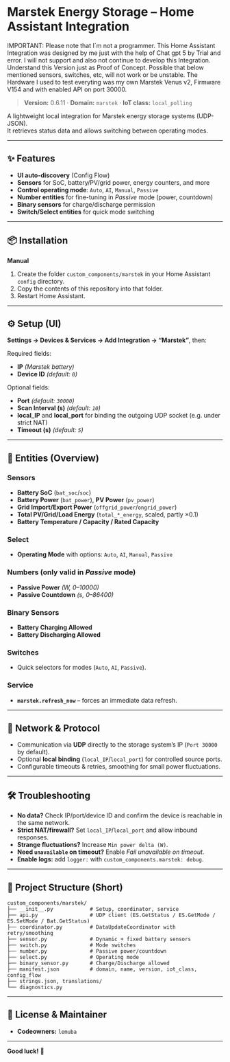 # Marstek Energy Storage – Home Assistant Integration

IMPORTANT: Please note that I´m not a programmer. This Home Assistant Integration was designed by me just with the help of Chat gpt 5 by Trial and error. I will not support and also not continue to develop this Integration. Understand this Version just as Proof of Concept. Possible that below mentioned sensors, switches, etc,  will not work or be unstable. The Hardware I used to test everyting was my own Marstek Venus v2, Firmware V154 and with enabled API on port 30000.

> **Version:** 0.6.11 · **Domain:** `marstek` · **IoT class:** `local_polling`

A lightweight local integration for Marstek energy storage systems (UDP-JSON).  
It retrieves status data and allows switching between operating modes.

---

## ✨ Features
- **UI auto-discovery** (Config Flow)
- **Sensors** for SoC, battery/PV/grid power, energy counters, and more
- **Control operating mode**: `Auto`, `AI`, `Manual`, `Passive`
- **Number entities** for fine-tuning in *Passive* mode (power, countdown)
- **Binary sensors** for charge/discharge permission
- **Switch/Select entities** for quick mode switching

---

## 📦 Installation

**Manual**
1. Create the folder `custom_components/marstek` in your Home Assistant `config` directory.  
2. Copy the contents of this repository into that folder.  
3. Restart Home Assistant.  

---

## ⚙️ Setup (UI)
**Settings → Devices & Services → Add Integration → “Marstek”**, then:

Required fields:
- **IP** *(Marstek battery)*  
- **Device ID** *(default: `0`)*  

Optional fields:
- **Port** *(default: `30000`)*  
- **Scan Interval (s)** *(default: `10`)*  
- **local_IP** and **local_port** for binding the outgoing UDP socket (e.g. under strict NAT)  
- **Timeout (s)** *(default: `5`)*  

---

## 🧩 Entities (Overview)

### Sensors
- **Battery SoC** (`bat_soc`/`soc`)  
- **Battery Power** (`bat_power`), **PV Power** (`pv_power`)  
- **Grid Import/Export Power** (`offgrid_power`/`ongrid_power`)  
- **Total PV/Grid/Load Energy** (`total_*_energy`, scaled, partly ×0.1)  
- **Battery Temperature / Capacity / Rated Capacity**

### Select
- **Operating Mode** with options: `Auto`, `AI`, `Manual`, `Passive`

### Numbers (only valid in *Passive* mode)
- **Passive Power** *(W, 0–10000)*  
- **Passive Countdown** *(s, 0–86400)*  

### Binary Sensors
- **Battery Charging Allowed**  
- **Battery Discharging Allowed**

### Switches
- Quick selectors for modes (`Auto`, `AI`, `Passive`).  

### Service
- **`marstek.refresh_now`** – forces an immediate data refresh.  

---

## 🔌 Network & Protocol
- Communication via **UDP** directly to the storage system’s IP (`Port 30000` by default).  
- Optional **local binding** (`local_IP`/`local_port`) for controlled source ports.  
- Configurable timeouts & retries, smoothing for small power fluctuations.  

---

## 🛠 Troubleshooting
- **No data?** Check IP/port/device ID and confirm the device is reachable in the same network.  
- **Strict NAT/firewall?** Set `local_IP`/`local_port` and allow inbound responses.  
- **Strange fluctuations?** Increase `Min power delta (W)`.  
- **Need `unavailable` on timeout?** Enable *Fail unavailable on timeout*.  
- **Enable logs:** add `logger:` with `custom_components.marstek: debug`.  

---

## 📁 Project Structure (Short)
```
custom_components/marstek/
├── __init__.py            # Setup, coordinator, service
├── api.py                 # UDP client (ES.GetStatus / ES.GetMode / ES.SetMode / Bat.GetStatus)
├── coordinator.py         # DataUpdateCoordinator with retry/smoothing
├── sensor.py              # Dynamic + fixed battery sensors
├── switch.py              # Mode switches
├── number.py              # Passive power/countdown
├── select.py              # Operating mode
├── binary_sensor.py       # Charge/Discharge allowed
├── manifest.json          # domain, name, version, iot_class, config_flow
├── strings.json, translations/
└── diagnostics.py
```

---

## 📜 License & Maintainer
- **Codeowners:** `lemuba`

---

**Good luck!** 🚀  
